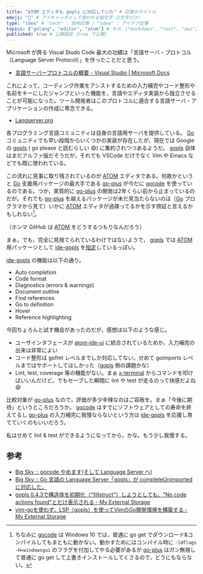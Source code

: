 ```yaml
---
title: "ATOM エディタも gopls に対応していた" # 記事のタイトル
emoji: "🤔" # アイキャッチとして使われる絵文字（1文字だけ）
type: "idea" # "tech" : 技術記事 / "idea" : アイデア記事
topics: ["golang", "editor", "atom"] # タグ。["markdown", "rust", "aws"] のように指定する
published: true # 公開設定（true で公開）
---
```


Microsoft が誇る Visual Studo Code 最大の功績は「言語サーバ・プロトコル（Language Server Protocol）」を作ったことだと思う。

- [言語サーバープロトコルの概要 - Visual Studio | Microsoft Docs](https://docs.microsoft.com/ja-jp/visualstudio/extensibility/language-server-protocol?view=vs-2019)

これによって，コーディング作業をアシストするための入力補完やコード整形や名前をキーにしたジャンプといった機能を，言語やエディタ実装から独立させることが可能になった。ツール開発者はこのプロトコルに適合する言語サーバ・アプリケーションの作成に専念できる。

- [Langserver.org](https://langserver.org/)

各プログラミング言語コミュニティは自身の言語用サーバを提供している。 [Go] コミュニティでも早い段階からいくつかの実装が存在したが，現在では Google の [gopls][gopls] ( go please と読むらしい 😄) に集約されつつあるようだ。 [gopls] 自体はまだアルファ版だそうだが，それでも VSCode だけでなく Vim や Emacs などでも既に使われている。

この流れに見事に取り残されているのが [ATOM] エディタである。何故かというと [Go] 支援用パッケージの最大手である [go-plus] が今だに [gocode] を使っているのである。つか，実質的に [go-plus] の開発は2年くらい前から止まっているのだが。それでも [go-plus] を越えるパッケージが未だ見当たらないのは（[Go] プログラマから見て）いかに [ATOM] エディタが過疎ってるかを示す傍証と言えるかもしれない[^gcd1]。

[^gcd1]: ちなみに [gocode] は Windows 10 では，普通に go get でダウンロード&コンパイルしてもまともに動かない。動かすためにはコンパイル時に `-ldflags -H=windowsgui` のフラグを付加してやる必要があるが [go-plus] はガン無視して普通に go get して上書きインストールしてくさるので，どうにもならない。

（ホンマ GitHub は [ATOM] をどうするつもりなんだろう）

まぁ，でも，完全に見捨てられているわけではないようで， [gopls] では [ATOM] 用パッケージとして [ide-gopls] を[指定](https://github.com/golang/tools/blob/master/gopls/doc/atom.md)しているっぽい。

[ide-gopls] の機能は以下の通り。

- Auto completion
- Code format
- Diagnostics (errors & warnings)
- Document outline
- Find references
- Go to definition
- Hover
- Reference highlighting

今回ちょろんと試す機会があったのだが，感想は以下のような感じ。

- ユーザインタフェースが [atom-ide-ui] に統合されているためか，入力補完の出来は非常によい
- コード整形は gofmt レベルまでしか対応してない。せめて goimports レベルまではサポートしてほしかった（[gopls] 側の課題かな）
- Lint, test, coverage 等の機能がない。まぁ [x-terminal] からコマンドを叩けばいいんだけど。でもセーブした瞬間に lint や test が走るのって快感だよね 😄

比較対象が [go-plus] なので，評価が多少辛辣なのはご容赦を。まぁ「今後に期待」というところだろうか。 [gocode] はすでにソフトウェアとしての寿命を終えてるし [go-plus] の入力補完に我慢ならないという方は [ide-gopls] を応援し育てていくのもいいだろう。

私はせめて lint & test ができるようになってから，かな。もう少し我慢する。

## 参考

- [Big Sky :: gocode やめます(そして Language Server へ)](https://mattn.kaoriya.net/software/lang/go/20181217000056.htm)
- [Big Sky :: Go 言語の Language Server「gopls」が completeUnimported に対応した。](https://mattn.kaoriya.net/software/lang/c/20191112100330.htm)
- [gopls 0.4.3で構造体を初期化（"fillstruct"）しようとしても、"No code actions found"とだけ表示される - My External Storage](https://budougumi0617.github.io/2020/07/18/use_fillstruct_of_goplus_on_vim/)
- [vim-goを使わず、LSP（gopls）を使ってVimのGo開発環境を構築する - My External Storage](https://budougumi0617.github.io/2020/07/24/make_vimrc_with_lsp/)

[Go]: https://golang.org/ "The Go Programming Language"
[gopls]: https://github.com/golang/tools/tree/master/gopls "tools/gopls at master · golang/tools"
[gocode]: https://github.com/mdempsky/gocode "mdempsky/gocode: An autocompletion daemon for the Go programming language"
[ATOM]: https://atom.io/ "Atom"
[go-plus]: https://atom.io/packages/go-plus
[ide-gopls]: https://atom.io/packages/ide-gopls
[atom-ide-ui]: https://atom.io/packages/atom-ide-ui
[x-terminal]: https://atom.io/packages/x-terminal
<!-- eof -->
